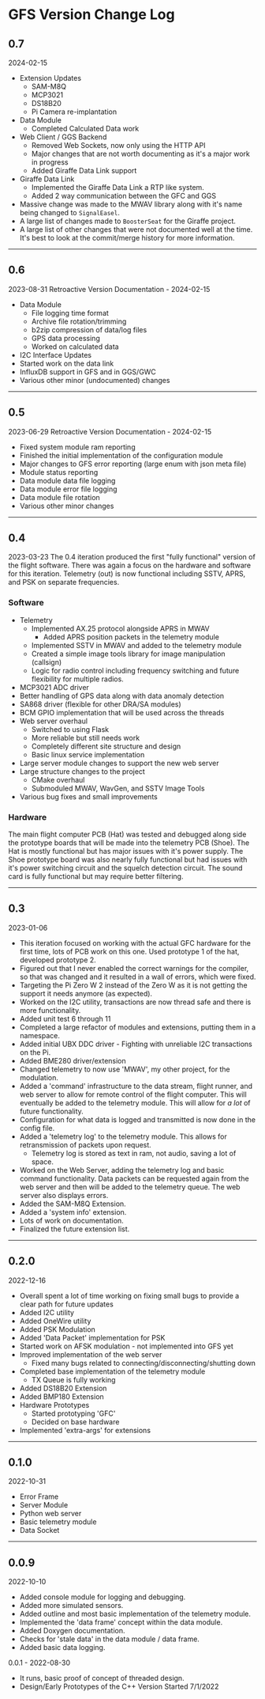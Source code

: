 # GFS Version Change Log

## 0.7
2024-02-15

- Extension Updates
  - SAM-M8Q
  - MCP3021
  - DS18B20
  - Pi Camera re-implantation
- Data Module
  - Completed Calculated Data work
- Web Client / GGS Backend
  - Removed Web Sockets, now only using the HTTP API
  - Major changes that are not worth documenting as it's a major work in progress
  - Added Giraffe Data Link support
- Giraffe Data Link
  - Implemented the Giraffe Data Link a RTP like system.
  - Added 2 way communication between the GFC and GGS
- Massive change was made to the MWAV library along with it's name being changed to `SignalEasel`.
- A large list of changes made to `BoosterSeat` for the Giraffe project.
- A large list of other changes that were not documented well at the time. It's best to look at the commit/merge history for more information.

***

## 0.6
2023-08-31
Retroactive Version Documentation - 2024-02-15

- Data Module
  - File logging time format
  - Archive file rotation/trimming
  - b2zip compression of data/log files
  - GPS data processing
  - Worked on calculated data
- I2C Interface Updates
- Started work on the data link
- InfluxDB support in GFS and in GGS/GWC
- Various other minor (undocumented) changes

***

## 0.5
2023-06-29
Retroactive Version Documentation - 2024-02-15

- Fixed system module ram reporting
- Finished the initial implementation of the configuration module
- Major changes to GFS error reporting (large enum with json meta file)
- Module status reporting
- Data module data file logging
- Data module error file logging
- Data module file rotation
- Various other minor changes

***

## 0.4
2023-03-23
The 0.4 iteration produced the first "fully functional" version of the flight
software. There was again a focus on the hardware and software for this 
iteration. Telemetry (out) is now functional including SSTV, APRS, and PSK
on separate frequencies.

### Software
- Telemetry
  - Implemented AX.25 protocol alongside APRS in MWAV
    - Added APRS position packets in the telemetry module
  - Implemented SSTV in MWAV and added to the telemetry module
  - Created a simple image tools library for image manipulation (callsign)
  - Logic for radio control including frequency switching and future flexibility
      for multiple radios.
- MCP3021 ADC driver
- Better handling of GPS data along with data anomaly detection
- SA868 driver (flexible for other DRA/SA modules)
- BCM GPIO implementation that will be used across the threads
- Web server overhaul
  - Switched to using Flask
  - More reliable but still needs work
  - Completely different site structure and design
  - Basic linux service implementation
- Large server module changes to support the new web server
- Large structure changes to the project
  - CMake overhaul
  - Submoduled MWAV, WavGen, and SSTV Image Tools
- Various bug fixes and small improvements

### Hardware
The main flight computer PCB (Hat) was tested and debugged along side the 
prototype boards that will be made into the telemetry PCB (Shoe). The Hat
is mostly functional but has major issues with it's power supply. The Shoe
prototype board was also nearly fully functional but had issues with it's
power switching circuit and the squelch detection circuit. The sound card
is fully functional but may require better filtering.

***

## 0.3
2023-01-06
 - This iteration focused on working with the actual GFC hardware for the first time,
    lots of PCB work on this one. Used prototype 1 of the hat, developed prototype 2.
 - Figured out that I never enabled the correct warnings for the compiler, so that
     was changed and it resulted in a wall of errors, which were fixed.
 - Targeting the Pi Zero W 2 instead of the Zero W as it is not getting the support it needs anymore (as expected).
 - Worked on the I2C utility, transactions are now thread safe and there is more functionality.
 - Added unit test 6 through 11
 - Completed a large refactor of modules and extensions, putting them in a namespace.
 - Added initial UBX DDC driver - Fighting with unreliable I2C transactions on the Pi.
 - Added BME280 driver/extension
 - Changed telemetry to now use 'MWAV', my other project, for the modulation.
 - Added a 'command' infrastructure to the data stream, flight runner, and web server to allow
      for remote control of the flight computer. This will eventually be added to the telemetry module.
      This will allow for *a lot* of future functionality.
 - Configuration for what data is logged and transmitted is now done in the config file.
 - Added a 'telemetry log' to the telemetry module. This allows for retransmission of packets upon request.
   - Telemetry log is stored as text in ram, not audio, saving a lot of space.
 - Worked on the Web Server, adding the telemetry log and basic command functionality. Data packets can be requested again from the web server and then will be added to the telemetry queue. The web server also displays errors.
 - Added the SAM-M8Q Extension.
 - Added a 'system info' extension.
 - Lots of work on documentation.
 - Finalized the future extension list.

***

## 0.2.0
2022-12-16
 - Overall spent a lot of time working on fixing small bugs to provide a clear path for future updates
 - Added I2C utility
 - Added OneWire utility
 - Added PSK Modulation
 - Added 'Data Packet' implementation for PSK
 - Started work on AFSK modulation - not implemented into GFS yet
 - Improved implementation of the web server
   - Fixed many bugs related to connecting/disconnecting/shutting down
 - Completed base implementation of the telemetry module
   - TX Queue is fully working
 - Added DS18B20 Extension
 - Added BMP180 Extension
 - Hardware Prototypes
   - Started prototyping 'GFC'
   - Decided on base hardware
 - Implemented 'extra-args' for extensions

***

## 0.1.0
2022-10-31
 - Error Frame
 - Server Module
 - Python web server
 - Basic telemetry module
 - Data Socket

***

## 0.0.9
2022-10-10
 - Added console module for logging and debugging.
 - Added more simulated sensors.
 - Added outline and most basic implementation of the telemetry module.
 - Implemented the 'data frame' concept within the data module.
 - Added Doxygen documentation.
 - Checks for 'stale data' in the data module / data frame.
 - Added basic data logging.

0.0.1 - 2022-08-30
 - It runs, basic proof of concept of threaded design.
 - Design/Early Prototypes of the C++ Version Started 7/1/2022